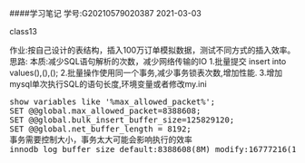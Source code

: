 ####学习笔记 学号:G20210579020387 2021-03-03

class13

作业:按自己设计的表结构，插入100万订单模拟数据，测试不同方式的插入效率。
思路:
本质:减少SQL语句解析的次数，减少网络传输的IO
1.批量提交 insert into values(),(),();
2.批量操作使用同一个事务,减少事务锁表次数,增加性能.
3.增加mysql单次执行SQL的语句长度,环境变量或者修改my.ini
<pre>
show variables like '%max_allowed_packet%';
SET @@global.max_allowed_packet=8388608;
SET @@global.bulk_insert_buffer_size=125829120;
SET @@global.net_buffer_length = 8192;
事务需要控制大小，事务太大可能会影响执行的效率
innodb_log_buffer_size default:8388608(8M) modify:16777216(16M)
</pre>